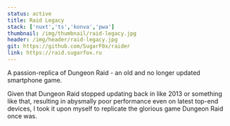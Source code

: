 ```yaml
---
status: active
title: Raid Legacy
stack: ['nuxt','ts','konva','pwa']
thumbnail: /img/thumbnail/raid-legacy.jpg
header: /img/header/raid-legacy.jpg
git: https://github.com/SugarF0x/raider
link: https://raid.sugarfox.ru
---
```


A passion-replica of Dungeon Raid - an old and no longer updated smartphone game.
<!--more-->
Given that Dungeon Raid stopped updating back in like 2013 or something like that,
resulting in abysmally poor performance even on latest top-end devices,
I took it upon myself to replicate the glorious game Dungeon Raid once was.

